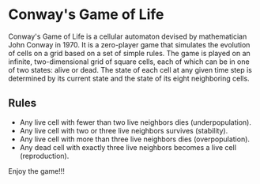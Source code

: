# Conway's Game of Life

Conway's Game of Life is a cellular automaton devised by mathematician John Conway in 1970. It is a zero-player game that simulates the evolution of cells on a grid based on a set of simple rules. The game is played on an infinite, two-dimensional grid of square cells, each of which can be in one of two states: alive or dead. The state of each cell at any given time step is determined by its current state and the state of its eight neighboring cells.

## Rules

- Any live cell with fewer than two live neighbors dies (underpopulation).
- Any live cell with two or three live neighbors survives (stability).
- Any live cell with more than three live neighbors dies (overpopulation).
- Any dead cell with exactly three live neighbors becomes a live cell (reproduction).

Enjoy the game!!!
